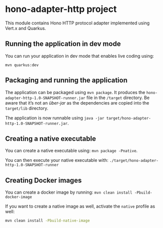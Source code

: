 # hono-adapter-http project

This module contains Hono HTTP protocol adapter implemented using Vert.x and Quarkus.


## Running the application in dev mode

You can run your application in dev mode that enables live coding using:
```
mvn quarkus:dev
```

## Packaging and running the application

The application can be packaged using `mvn package`.
It produces the `hono-adapter-http-1.0-SNAPSHOT-runner.jar` file in the `/target` directory.
Be aware that it’s not an _über-jar_ as the dependencies are copied into the `target/lib` directory.

The application is now runnable using `java -jar target/hono-adapter-http-1.0-SNAPSHOT-runner.jar`.

## Creating a native executable

You can create a native executable using: `mvn package -Pnative`.

You can then execute your native executable with: `./target/hono-adapter-http-1.0-SNAPSHOT-runner`

## Creating Docker images

You can create a docker image by running: `mvn clean install -Pbuild-docker-image`

If you want to create a native image as well, activate the `native` profile as well:

```sh
mvn clean install -Pbuild-native-image
```
